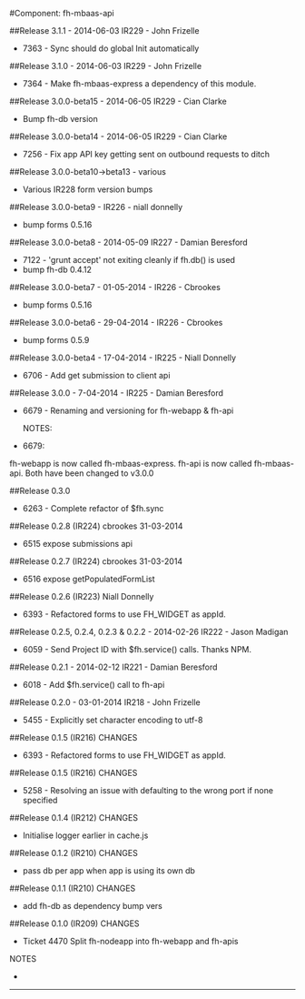 #Component: fh-mbaas-api


##Release 3.1.1 - 2014-06-03 IR229 - John Frizelle

* 7363 - Sync should do global Init automatically

##Release 3.1.0 - 2014-06-03 IR229 - John Frizelle

* 7364 - Make fh-mbaas-express a dependency of this module.

##Release 3.0.0-beta15 - 2014-06-05 IR229 - Cian Clarke

* Bump fh-db version

##Release 3.0.0-beta14 - 2014-06-05 IR229 - Cian Clarke

* 7256 - Fix app API key getting sent on outbound requests to ditch

##Release 3.0.0-beta10->beta13 - various

* Various IR228 form version bumps

##Release 3.0.0-beta9 - IR226 - niall donnelly

- bump forms 0.5.16

##Release 3.0.0-beta8 - 2014-05-09 IR227 - Damian Beresford

* 7122 - 'grunt accept' not exiting cleanly if fh.db() is used
* bump fh-db 0.4.12

##Release 3.0.0-beta7 - 01-05-2014 - IR226 - Cbrookes

- bump forms 0.5.16

##Release 3.0.0-beta6 - 29-04-2014 - IR226 - Cbrookes


- bump forms 0.5.9

##Release 3.0.0-beta4 - 17-04-2014 - IR225 - Niall Donnelly


* 6706 - Add get submission to client api

##Release 3.0.0 - 7-04-2014 - IR225 - Damian Beresford


* 6679 - Renaming and versioning for fh-webapp & fh-api

  NOTES:

* 6679:

fh-webapp is now called fh-mbaas-express. fh-api is now called fh-mbaas-api. Both have been changed to v3.0.0

##Release 0.3.0

* 6263 - Complete refactor of $fh.sync

##Release 0.2.8 (IR224) cbrookes 31-03-2014

* 6515 expose submissions api

##Release 0.2.7 (IR224) cbrookes 31-03-2014

* 6516 expose getPopulatedFormList

##Release 0.2.6 (IR223) Niall Donnelly

* 6393 - Refactored forms to use FH_WIDGET as appId.


##Release 0.2.5, 0.2.4, 0.2.3 & 0.2.2 - 2014-02-26 IR222 - Jason Madigan

* 6059 - Send Project ID with $fh.service() calls. Thanks NPM.

##Release 0.2.1 - 2014-02-12 IR221 - Damian Beresford

* 6018 - Add $fh.service() call to fh-api

##Release 0.2.0 - 03-01-2014 IR218 - John Frizelle

* 5455 - Explicitly set character encoding to utf-8

##Release 0.1.5 (IR216)
CHANGES
 * 6393 - Refactored forms to use FH_WIDGET as appId.

##Release 0.1.5 (IR216)
CHANGES
* 5258 - Resolving an issue with defaulting to the wrong port if none specified

##Release 0.1.4 (IR212)
CHANGES
 * Initialise logger earlier in cache.js

##Release 0.1.2 (IR210)
CHANGES
 * pass db per app when app is using its own db

##Release 0.1.1 (IR210)
CHANGES
 * add fh-db as dependency bump vers

##Release 0.1.0 (IR209)
CHANGES
 * Ticket 4470 Split fh-nodeapp into fh-webapp and fh-apis

NOTES
 * <none>

---
